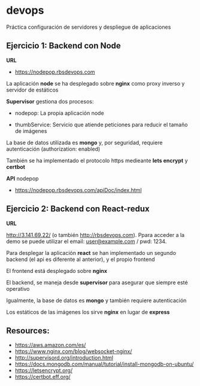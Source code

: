 # devops
Práctica configuración de servidores y despliegue de aplicaciones
## Ejercicio 1: Backend con Node


**URL**

- https://nodepop.rbsdevops.com


La aplicación **node** se ha desplegado sobre **nginx** como proxy inverso y servidor de estáticos

**Supervisor** gestiona dos procesos:

- nodepop: La propia aplicación node

- thumbService: Servicio que atiende peticiones para reducir el tamaño de imágenes

La base de datos utilizada es **mongo** y, por seguridad, requiere autenticación (authorization: enabled)

También se ha implementado el protocolo https medieante **lets encrypt** y **certbot**

**API** nodepop

- https://nodepop.rbsdevops.com/apiDoc/index.html

## Ejercicio 2: Backend con React-redux

**URL**

http://3.141.69.22/ (o también http://rbsdevops.com). Ppara acceder a la demo se puede utilizar el email: user@example.com / pwd: 1234.

Para desplegar la aplicación **react** se han implementado un segundo backend (el api es diferente al anterior), y el propio frontend

El frontend está desplegado sobre **nginx**

El backend, se maneja desde **supervisor** para asegurar que siempre esté operativo

Igualmente, la base de datos es **mongo** y también requiere autenticación

Los estáticos de las imágenes los sirve **nginx** en lugar de **express**
## Resources:

- https://aws.amazon.com/es/
- https://www.nginx.com/blog/websocket-nginx/
- http://supervisord.org/introduction.html
- https://docs.mongodb.com/manual/tutorial/install-mongodb-on-ubuntu/
- https://letsencrypt.org/
- https://certbot.eff.org/

